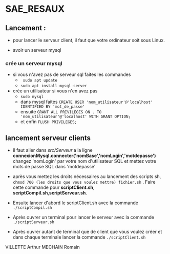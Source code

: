 # SAE_RESAUX


## Lancement :


- pour lancer le serveur client, il faut que votre ordinateur soit sous Linux.
  
- avoir un serveur mysql

### crée un serveur mysql

- si vous n'avez pas de serveur sql faites les commandes
  -  ``` sudo apt update```
  -  ``` sudo apt install mysql-server ```
- crée un utilisateur  si vous n'en avez pas
  - ``` sudo mysql ```
  -  dans mysql faites ```CREATE USER 'nom_utilisateur'@'localhost' IDENTIFIED BY 'mot_de_passe' ```
  -  ensuite ```GRANT ALL PRIVILEGES ON . TO 'nom_utilisateur'@'localhost' WITH GRANT OPTION;```
  -  et enfin ```FLUSH PRIVILEGES;```

## lancement serveur clients

- il faut aller dans *src/Serveur* a la ligne **connexionMysql.connecter('nomBase','nomLogin','motdepasse')**
  changez 'nomLogin' par votre nom d'utilisateur SQL et mettez votre mots de passe SQL dans 'motdepasse'
- après vous mettez les droits nécessaires au lancement des scripts sh, ``` chmod 700 (les droits que vous voulez mettre) fichier.sh``` . Faire cette commande pour **scriptClient.sh**, **scriptCompil.sh**,**scriptServeur.sh**.


- Ensuite lancer d'abord le scriptClient.sh avec la commande ```./scriptCompil.sh```


- Après ouvrer un terminal pour lancer le serveur avec la commande ```./scriptServeur.sh```


- Après ouvrer autant de terminal que de client que vous voulez créer et dans chaque terminale lancer la commande ```./scriptClient.sh```



VILLETTE Arthur
MECHAIN Romain
